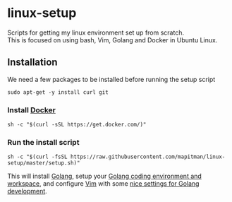 # linux-setup
Scripts for getting my linux environment set up from scratch.  
This is focused on using bash, Vim, Golang and Docker in Ubuntu Linux.

## Installation
We need a few packages to be installed before running the setup script
```
sudo apt-get -y install curl git
```

### Install [Docker](https://www.docker.com/)
```
sh -c "$(curl -sSL https://get.docker.com/)"
```

### Run the install script
```
sh -c "$(curl -fsSL https://raw.githubusercontent.com/mapitman/linux-setup/master/setup.sh)"
```

This will install [Golang](http://golang.org/), setup your [Golang coding environment and workspace](http://golang.org/doc/code.html), and configure [Vim](http://www.vim.org/) with some [nice settings for Golang development](https://github.com/fatih/vim-go). 
